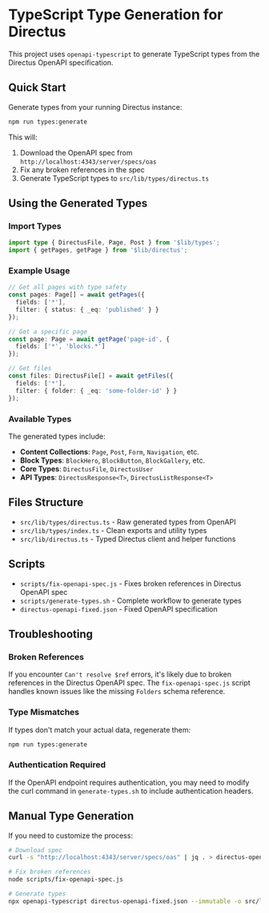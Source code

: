 # TypeScript Type Generation for Directus

This project uses `openapi-typescript` to generate TypeScript types from the Directus OpenAPI specification.

## Quick Start

Generate types from your running Directus instance:

```bash
npm run types:generate
```

This will:
1. Download the OpenAPI spec from `http://localhost:4343/server/specs/oas`
2. Fix any broken references in the spec
3. Generate TypeScript types to `src/lib/types/directus.ts`

## Using the Generated Types

### Import Types

```typescript
import type { DirectusFile, Page, Post } from '$lib/types';
import { getPages, getPage } from '$lib/directus';
```

### Example Usage

```typescript
// Get all pages with type safety
const pages: Page[] = await getPages({
  fields: ['*'],
  filter: { status: { _eq: 'published' } }
});

// Get a specific page
const page: Page = await getPage('page-id', {
  fields: ['*', 'blocks.*']
});

// Get files
const files: DirectusFile[] = await getFiles({
  fields: ['*'],
  filter: { folder: { _eq: 'some-folder-id' } }
});
```

### Available Types

The generated types include:

- **Content Collections**: `Page`, `Post`, `Form`, `Navigation`, etc.
- **Block Types**: `BlockHero`, `BlockButton`, `BlockGallery`, etc.
- **Core Types**: `DirectusFile`, `DirectusUser`
- **API Types**: `DirectusResponse<T>`, `DirectusListResponse<T>`

## Files Structure

- `src/lib/types/directus.ts` - Raw generated types from OpenAPI
- `src/lib/types/index.ts` - Clean exports and utility types
- `src/lib/directus.ts` - Typed Directus client and helper functions

## Scripts

- `scripts/fix-openapi-spec.js` - Fixes broken references in Directus OpenAPI spec
- `scripts/generate-types.sh` - Complete workflow to generate types
- `directus-openapi-fixed.json` - Fixed OpenAPI specification

## Troubleshooting

### Broken References

If you encounter `Can't resolve $ref` errors, it's likely due to broken references in the Directus OpenAPI spec. The `fix-openapi-spec.js` script handles known issues like the missing `Folders` schema reference.

### Type Mismatches

If types don't match your actual data, regenerate them:

```bash
npm run types:generate
```

### Authentication Required

If the OpenAPI endpoint requires authentication, you may need to modify the curl command in `generate-types.sh` to include authentication headers.

## Manual Type Generation

If you need to customize the process:

```bash
# Download spec
curl -s "http://localhost:4343/server/specs/oas" | jq . > directus-openapi-fresh.json

# Fix broken references
node scripts/fix-openapi-spec.js

# Generate types
npx openapi-typescript directus-openapi-fixed.json --immutable -o src/lib/types/directus.ts
``` 